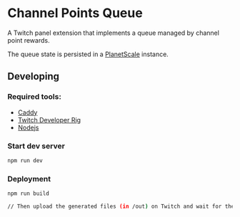 # Channel Points Queue
A Twitch panel extension that implements a queue managed by channel point rewards.

The queue state is persisted in a [PlanetScale](https://planetscale.com/) instance.

## Developing
### Required tools:
- [Caddy](https://caddyserver.com/v2)
- [Twitch Developer Rig](https://dev.twitch.tv/docs/extensions/rig/)
- [Nodejs](https://nodejs.org/en/)

### Start dev server
```bash
npm run dev
```

### Deployment
```bash
npm run build

// Then upload the generated files (in /out) on Twitch and wait for the approval proccess
```